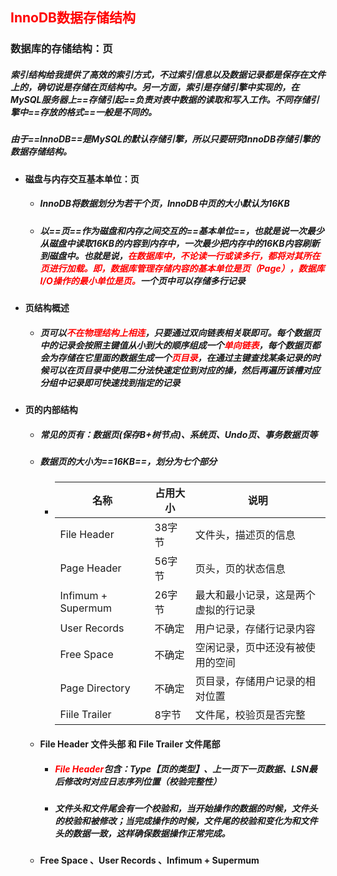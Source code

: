 ## <font color='red'>InnoDB数据存储结构</font>





### 数据库的存储结构：页

##### 索引结构给我提供了高效的索引方式，不过索引信息以及数据记录都是保存在文件上的，确切说是存储在页结构中。另一方面，索引是存储引擎中实现的，在MySQL服务器上==存储引起==负责对表中数据的读取和写入工作。不同存储引擎中==存放的格式==一般是不同的。

##### 由于==InnoDB==是MySQL的默认存储引擎，所以只要研究InnoDB存储引擎的数据存储结构。



- #### 磁盘与内存交互基本单位：页

  - ##### InnoDB将数据划分为若干个页，InnoDB中页的大小默认为16KB

  - ##### 以==页==作为磁盘和内存之间交互的==基本单位==，也就是说一次最少从磁盘中读取16KB的内容到内存中，一次最少把内存中的16KB内容刷新到磁盘中。也就是说，<font color='red'>在数据库中，不论读一行或读多行，都将对其所在页进行加载。即，数据库管理存储内容的基本单位是页（Page），数据库I/O操作的最小单位是页。</font>一个页中可以存储多行记录

- #### 页结构概述

  - ##### 页可以<font color='red'>不在物理结构上相连</font>，只要通过双向链表相关联即可。每个数据页中的记录会按照主键值从小到大的顺序组成一个<font color='red'>单向链表</font>，每个数据页都会为存储在它里面的数据生成一个<font color='red'>页目录</font>，在通过主键查找某条记录的时候可以在页目录中使用二分法快速定位到对应的操，然后再遍历该槽对应分组中记录即可快速找到指定的记录





- #### 页的内部结构

  - ##### 常见的页有：数据页(保存B+树节点)、系统页、Undo页、事务数据页等

  - ##### 数据页的大小为==16KB==，划分为七个部分

    - | 名称               | 占用大小 | 说明                                 |
      | ------------------ | -------- | ------------------------------------ |
      | File Header        | 38字节   | 文件头，描述页的信息                 |
      | Page Header        | 56字节   | 页头，页的状态信息                   |
      | Infimum + Supermum | 26字节   | 最大和最小记录，这是两个虚拟的行记录 |
      | User Records       | 不确定   | 用户记录，存储行记录内容             |
      | Free Space         | 不确定   | 空闲记录，页中还没有被使用的空间     |
      | Page Directory     | 不确定   | 页目录，存储用户记录的相对位置       |
      | Fiile Trailer      | 8字节    | 文件尾，校验页是否完整               |

  - #### File Header 文件头部 和 File Trailer 文件尾部

    - ##### <font color='red'>File Header</font>包含：Type【页的类型】、上一页下一页数据、LSN最后修改时对应日志序列位置（校验完整性）
    
    - ##### 文件头和文件尾会有一个校验和，当开始操作的数据的时候，文件头的校验和被修改；当完成操作的时候，文件尾的校验和变化为和文件头的数据一致，这样确保数据操作正常完成。
    
  - #### Free Space 、User Records 、Infimum + Supermum





